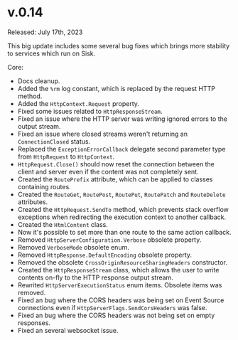 # v.0.14

Released: July 17th, 2023

This big update includes some several bug fixes which brings more stability to services which run on Sisk.

Core:

- Docs cleanup.
- Added the `%rm` log constant, which is replaced by the request HTTP method.
- Added the `HttpContext.Request` property.
- Fixed some issues related to `HttpResponseStream`.
- Fixed an issue where the HTTP server was writing ignored errors to the output stream.
- Fixed an issue where closed streams weren't returning an `ConnectionClosed` status.
- Replaced the `ExceptionErrorCallback` delegate second parameter type from `HttpRequest` to `HttpContext`.
- `HttpRequest.Close()` should now reset the connection between the client and server even if the content
was not completely sent.
- Created the `RoutePrefix` attribute, which can be applied to classes containing routes.
- Created the `RouteGet`, `RoutePost`, `RoutePut`, `RoutePatch` and `RouteDelete` attributes.
- Created the `HttpRequest.SendTo` method, which prevents stack overflow exceptions when
redirecting the execution context to another callback.
- Created the `HtmlContent` class.
- Now it's possible to set more than one route to the same action callback.
- Removed `HttpServerConfiguration.Verbose` obsolete property.
- Removed `VerboseMode` obsolete enum.
- Removed `HttpResponse.DefaultEncoding` obsolete property.
- Removed the obsolete `CrossOriginResourceSharingHeaders` constructor.
- Created the `HttpResponseStream` class, which allows the user to write contents on-fly to the HTTP response output stream.
- Rewrited `HttpServerExecutionStatus` enum items. Obsolete items was removed.
- Fixed an bug where the CORS headers was being set on Event Source connections even if `HttpServerFlags.SendCorsHeaders` was false.
- Fixed an bug where the CORS headers was not being set on empty responses.
- Fixed an several websocket issue.